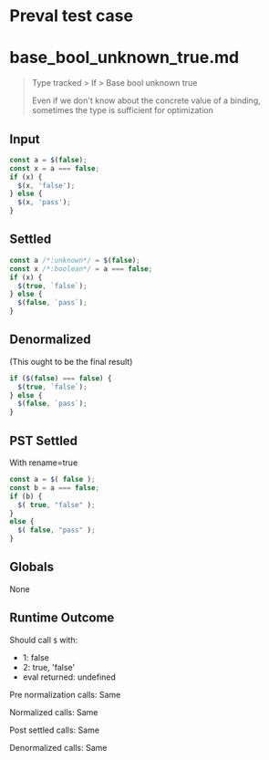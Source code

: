 # Preval test case

# base_bool_unknown_true.md

> Type tracked > If > Base bool unknown true
>
> Even if we don't know about the concrete value of a binding, sometimes the type is sufficient for optimization

## Input

`````js filename=intro
const a = $(false);
const x = a === false;
if (x) {
  $(x, 'false');
} else {
  $(x, 'pass');
}
`````


## Settled


`````js filename=intro
const a /*:unknown*/ = $(false);
const x /*:boolean*/ = a === false;
if (x) {
  $(true, `false`);
} else {
  $(false, `pass`);
}
`````


## Denormalized
(This ought to be the final result)

`````js filename=intro
if ($(false) === false) {
  $(true, `false`);
} else {
  $(false, `pass`);
}
`````


## PST Settled
With rename=true

`````js filename=intro
const a = $( false );
const b = a === false;
if (b) {
  $( true, "false" );
}
else {
  $( false, "pass" );
}
`````


## Globals


None


## Runtime Outcome


Should call `$` with:
 - 1: false
 - 2: true, 'false'
 - eval returned: undefined

Pre normalization calls: Same

Normalized calls: Same

Post settled calls: Same

Denormalized calls: Same
